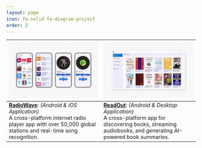 ```yaml
---
layout: page
icon: fa-solid fa-diagram-project
order: 2
---
```


|![RadioWave](/assets/img/projects/radio-wave.png) | ![ReadOut](/assets/img/projects/read-out.png) |
|----------------------|--------------------------|
|[**RadioWave**](https://github.com/OneDroid/RadioWave): <em>(Android & iOS Application)</em> <br> A cross-platform internet radio player app with over 50,000 global stations and real-time song recognition.|[**ReadOut**](https://github.com/tawhidmonowar/ReadOut): <em>(Android & Desktop Application)</em> <br> A cross-platform app for discovering books, streaming audiobooks, and generating AI-powered book summaries.|
